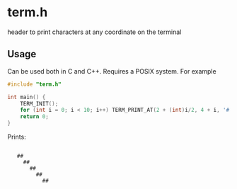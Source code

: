 # term.h
header to print characters at any coordinate on the terminal 

## Usage

Can be used both in C and C++. Requires a POSIX system. For example
```c
#include "term.h"

int main() {
    TERM_INIT();
    for (int i = 0; i < 10; i++) TERM_PRINT_AT(2 + (int)i/2, 4 + i, '#')
    return 0;
}
```
Prints:
```

   ##
     ##
       ##
         ##
           ##
```
